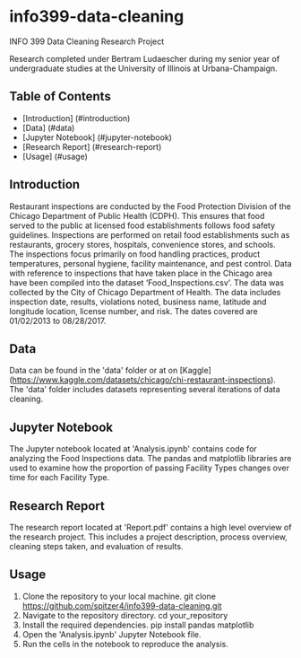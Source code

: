 # info399-data-cleaning
INFO 399 Data Cleaning Research Project

Research completed under Bertram Ludaescher during my senior year of undergraduate studies at the University of Illinois at Urbana-Champaign.

## Table of Contents
- [Introduction] (#introduction)
- [Data] (#data)
- [Jupyter Notebook] (#jupyter-notebook)
- [Research Report] (#research-report)
- [Usage] (#usage)

## Introduction
Restaurant inspections are conducted by the Food Protection Division of the Chicago Department of Public Health (CDPH). This ensures that food served to the public at licensed food establishments follows food safety guidelines. Inspections are performed on retail food establishments such as restaurants, grocery stores, hospitals, convenience stores, and schools. The inspections focus primarily on food handling practices, product temperatures, personal hygiene, facility maintenance, and pest control. 
Data with reference to inspections that have taken place in the Chicago area have been compiled into the dataset ‘Food_Inspections.csv’. The data was collected by the City of Chicago Department of Health. The data includes inspection date, results, violations noted, business name, latitude and longitude location, license number, and risk. The dates covered are 01/02/2013 to 08/28/2017.

## Data
Data can be found in the 'data' folder or at on [Kaggle] (https://www.kaggle.com/datasets/chicago/chi-restaurant-inspections). The 'data' folder includes datasets representing several iterations of data cleaning.

## Jupyter Notebook
The Jupyter notebook located at 'Analysis.ipynb' contains code for analyzing the Food Inspections data. The pandas and matplotlib libraries are used to examine how the proportion of passing Facility Types changes over time for each Facility Type.

## Research Report
The research report located at 'Report.pdf' contains a high level overview of the research project. This includes a project description, process overview, cleaning steps taken, and evaluation of results. 

## Usage
1. Clone the repository to your local machine.
    git clone https://github.com/spitzer4/info399-data-cleaning.git
2. Navigate to the repository directory.
    cd your_repository
3. Install the required dependencies.
    pip install pandas matplotlib
4. Open the 'Analysis.ipynb' Jupyter Notebook file.
5. Run the cells in the notebook to reproduce the analysis.



